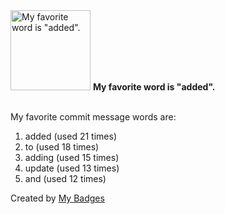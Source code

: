 <img src="https://my-badges.github.io/my-badges/favorite-word.png" alt="My favorite word is &quot;added&quot;." title="My favorite word is &quot;added&quot;." width="128">
<strong>My favorite word is &quot;added&quot;.</strong>
<br><br>

My favorite commit message words are:

1. added (used 21 times)
2. to (used 18 times)
3. adding (used 15 times)
4. update (used 13 times)
5. and (used 12 times)


Created by <a href="https://github.com/my-badges/my-badges">My Badges</a>